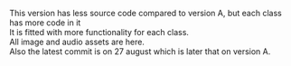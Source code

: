 This version has less source code compared to version A, but each class has more code in it\
It is fitted with more functionality for each class.\
All image and audio assets are here.\
Also the latest commit is on 27 august which is later that on version A.